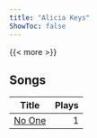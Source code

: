 ```yaml
---
title: "Alicia Keys"
ShowToc: false
---
```


{{< more >}}

## Songs
Title | Plays 
----- | -----: 
[No One](/songs/no-one) | 1

